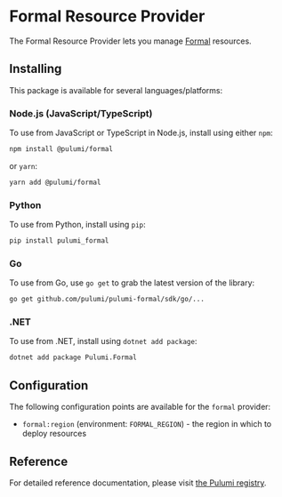 # Formal Resource Provider

The Formal Resource Provider lets you manage [Formal](http://example.com) resources.

## Installing

This package is available for several languages/platforms:

### Node.js (JavaScript/TypeScript)

To use from JavaScript or TypeScript in Node.js, install using either `npm`:

```bash
npm install @pulumi/formal
```

or `yarn`:

```bash
yarn add @pulumi/formal
```

### Python

To use from Python, install using `pip`:

```bash
pip install pulumi_formal
```

### Go

To use from Go, use `go get` to grab the latest version of the library:

```bash
go get github.com/pulumi/pulumi-formal/sdk/go/...
```

### .NET

To use from .NET, install using `dotnet add package`:

```bash
dotnet add package Pulumi.Formal
```

## Configuration

The following configuration points are available for the `formal` provider:

- `formal:region` (environment: `FORMAL_REGION`) - the region in which to deploy resources

## Reference

For detailed reference documentation, please visit [the Pulumi registry](https://www.pulumi.com/registry/packages/formal/api-docs/).

